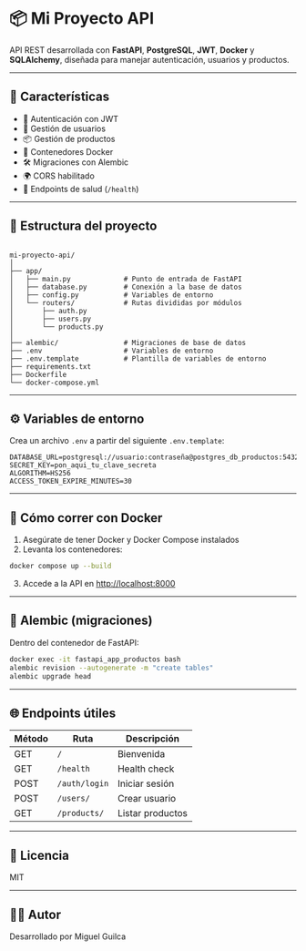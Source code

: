 
# 📦 Mi Proyecto API

API REST desarrollada con **FastAPI**, **PostgreSQL**, **JWT**, **Docker** y **SQLAlchemy**, diseñada para manejar autenticación, usuarios y productos.

---

## 🚀 Características

- 🔐 Autenticación con JWT
- 👤 Gestión de usuarios
- 📦 Gestión de productos
- 🐳 Contenedores Docker
- 🛠 Migraciones con Alembic
- 🌍 CORS habilitado
- 🧪 Endpoints de salud (`/health`)

---

## 📁 Estructura del proyecto

```

mi-proyecto-api/
│
├── app/
│   ├── main.py             # Punto de entrada de FastAPI
│   ├── database.py         # Conexión a la base de datos
│   ├── config.py           # Variables de entorno
│   └── routers/            # Rutas divididas por módulos
│       ├── auth.py
│       ├── users.py
│       └── products.py
│
├── alembic/                # Migraciones de base de datos
├── .env                    # Variables de entorno
├── .env.template           # Plantilla de variables de entorno
├── requirements.txt
├── Dockerfile
└── docker-compose.yml

````

---

## ⚙️ Variables de entorno

Crea un archivo `.env` a partir del siguiente `.env.template`:

```env
DATABASE_URL=postgresql://usuario:contraseña@postgres_db_productos:5432/nombre_db
SECRET_KEY=pon_aqui_tu_clave_secreta
ALGORITHM=HS256
ACCESS_TOKEN_EXPIRE_MINUTES=30
````

---

## 🐳 Cómo correr con Docker

1. Asegúrate de tener Docker y Docker Compose instalados
2. Levanta los contenedores:

```bash
docker compose up --build
```

3. Accede a la API en [http://localhost:8000](http://localhost:8000)

---

## 🔧 Alembic (migraciones)

Dentro del contenedor de FastAPI:

```bash
docker exec -it fastapi_app_productos bash
alembic revision --autogenerate -m "create tables"
alembic upgrade head
```

---

## 🌐 Endpoints útiles

| Método | Ruta          | Descripción      |
| ------ | ------------- | ---------------- |
| GET    | `/`           | Bienvenida       |
| GET    | `/health`     | Health check     |
| POST   | `/auth/login` | Iniciar sesión   |
| POST   | `/users/`     | Crear usuario    |
| GET    | `/products/`  | Listar productos |

---

## 📄 Licencia

MIT

---

## 👨‍💻 Autor

Desarrollado por Miguel Guilca
